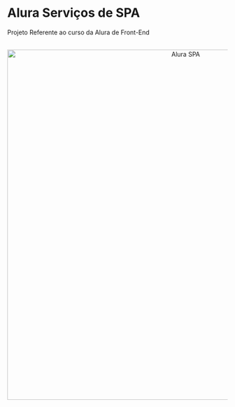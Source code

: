 # Alura Serviços de SPA
Projeto Referente ao curso da Alura de Front-End

</br>
<div align="center">
  <img width="800" alt="Alura SPA" src="/../../../alura/blob/main/imagens/AluraSpa-Site.jpg">
</div>
